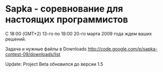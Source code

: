 # Sapka - cоревнование для настоящих программистов #

С 18:00 (GMT+2) 13-го по 18:00 20-го марта 2009 года ждем ваших решений.

Задача и нужные файлы в Downloads http://code.google.com/p/sapka-contest-09/downloads/list

Update: Project Beta обновился до версии 1.5